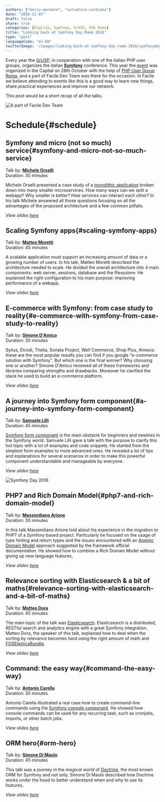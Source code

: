 ```yaml
---
authors: ["mario-maraone", "salvatore-cordiano"]
date: "2016-11-07"
draft: false
share: true
categories: [English, Symfony, GrUSP, PUG Rome]
title: "Looking back at Symfony Day Rome 2016"
type: "post"
languageCode: "en-EN"
twitterImage: '/images/looking-back-at-symfony-day-rome-2016/symfonyday_collage.jpg'
---
```

Every year the [GrUSP](http://www.grusp.org/), in cooperation with one of the italian PHP user groups, organizes the italian **[Symfony](http://symfony.com/)** conference. This year the [event](http://2016.symfonyday.it/) was organized in the Capital on 28th October with the help of [PHP User Group Roma](http://roma.grusp.org/), and a part of Facile Dev Team was there for the occasion. In Facile we believe attending to events like this is a good way to learn new things, share practical experiences and improve our network.

This post would be a short recap of all the talks.

![A part of Facile Dev Team](/images/looking-back-at-symfony-day-rome-2016/faciledev_symfonyday_2016.jpg)

# Schedule{#schedule}

## Symfony and micro (not so much) service{#symfony-and-micro-not-so-much-service}

Talk by: **[Michele Orselli](https://twitter.com/_orso_)**
<br/>Duration: 30 minutes

Michele Orselli presented a case study of a [monolithic application](https://en.wikipedia.org/wiki/Monolithic_application) broken down into many smaller microservices. How many ways can we split a webapp? Why smaller is better? How services can interact each other? In his talk Michele answered all those questions focusing on all the advantages of the proposed architecture and a few common pitfalls.

*View slides [here](http://www.slideshare.net/MicheleOrselli/symfony-e-micro-non-cosi-tanto-services)*

## Scaling Symfony apps{#scaling-symfony-apps}

Talk by: **[Matteo Moretti](https://twitter.com/mat_teo8)**
<br/>Duration: 45 minutes

A scalable application must support an increasing amount of data or a growing number of users. In his talk, Matteo Moretti described the architecture needed to scale. He divided the overall architecture into 4 main components: web server, sessions, database and the filesystem. He explained the right configuration to his main purpose: improving performance of a webapp.

*View slides [here](http://www.slideshare.net/matteomoro8/scaling-symfony-apps)*

## E-commerce with Symfony: from case study to reality{#e-commerce-with-symfony-from-case-study-to-reality}

Talk by: **[Simone D'Amico](https://twitter.com/dymissy)**
<br/>Duration: 30 minutes

Sylius, Elcodi, Thelia, Sonata Project, Well Commerce, Shop Plus, Aimeos: these are the most popular results you can find if you google  "e-commerce solution with Symfony". But which one is the final winner? Why choosing one or another? Simone D'Amico reviewed all of these frameworks and libraries comparing strengths and drawbacks. Moreover he clarified the stack he used to build an e-commerce platform.

*View slides [here](http://www.slideshare.net/dymissy/ecommerce-con-sf-dal-case-study-alla-realt)*

## A journey into Symfony form component{#a-journey-into-symfony-form-component}

Talk by: **[Samuele Lilli](https://twitter.com/SamueleLilli)**
<br/>Duration: 45 minutes

[Symfony form component](http://symfony.com/doc/current/forms.html) is the main obstacle for beginners and newbies in the Symfony world. Samuele Lilli gave a talk with the purpose to clarify this hot topic with a lot of examples and code snippets. He started from the simplest form examples to more advanced ones. He revealed a lot of tips and explanations for several scenarios in order to make this powerful component understandable and manageable by everyone.

*View slides [here](http://www.slideshare.net/SamueleLilli/symfony-day-2016)*

![Symfony Day 2016](/images/looking-back-at-symfony-day-rome-2016/symfonyday_collage.jpg)

## PHP7 and Rich Domain Model{#php7-and-rich-domain-model}

Talk by: **[Massimiliano Arione](https://twitter.com/garakkio)**
<br/>Duration: 30 minutes

In this talk Massimiliano Arione told about his experience in the migration to PHP7 of a Symfony based project. Particularly he focused on the usage of type hinting and return types and the issues encountered with an [Anemic Domain Model](https://en.wikipedia.org/wiki/Anemic_domain_model) approach suggested by the framework official documentation. He showed how to combine a Rich Domain Model without giving up new language features.

*View slides [here](http://www.slideshare.net/garak/php7-e-rich-domain-model)*

## Relevance sorting with Elasticsearch & a bit of maths{#relevance-sorting-with-elasticsearch-and-a-bit-of-maths}

Talk by: **[Matteo Dora](https://twitter.com/mattbit_)**
<br/>Duration: 45 minutes

The main topic of the talk was [Elasticsearch](https://www.elastic.co/products/elasticsearch). Elasticsearch is a distributed, RESTful search and analytics engine with a great Symfony integration. Matteo Dora, the speaker of this talk, explained how to deal when the sorting by relevance becomes hard using the right amount of math and [FOSElasticaBundle](https://github.com/FriendsOfSymfony/FOSElasticaBundle).

*View slides [here](https://speakerdeck.com/mattbit/elasticsearch-and-a-bit-of-maths)*

## Command: the easy way{#command-the-easy-way}

Talk by: **[Antonio Carella](https://twitter.com/aczepod)**
<br/>Duration: 30 minutes

Antonio Carella illustrated a real case how to create command-line commands using the [Symfony console component](https://symfony.com/doc/current/console.html). He showed how console commands can be used for any recurring task, such as cronjobs, imports, or other batch jobs.

*View slides [here](http://www.slideshare.net/antoninocarella1/command-the-easy-way)*

## ORM hero{#orm-hero}

Talk by: **[Simone Di Maulo](https://twitter.com/toretto460)**
<br/>Duration: 45 minutes

This talk was a journey in the *magical world* of [Doctrine](http://www.doctrine-project.org/), the most known ORM for Symfony and not only. Simone Di Maulo described how Doctrine works under the hood to better understand when and why to use its features.

*View slides [here](http://www.slideshare.net/SimoneDiMaulo/orm-hero)*
